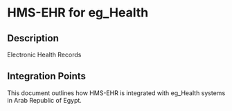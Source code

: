 # HMS-EHR for eg_Health

## Description

Electronic Health Records

## Integration Points

This document outlines how HMS-EHR is integrated with eg_Health systems in Arab Republic of Egypt.
